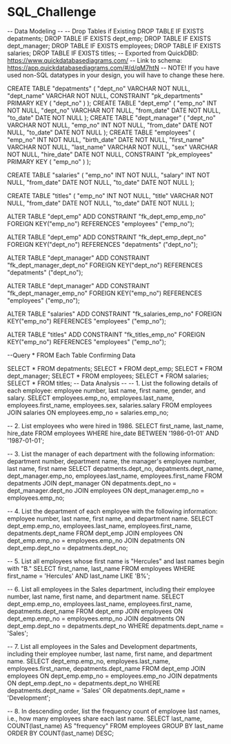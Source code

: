 # SQL_Challenge
-- Data Modeling --
-- Drop Tables if Existing
DROP TABLE IF EXISTS depatments;
DROP TABLE IF EXISTS dept_emp;
DROP TABLE IF EXISTS dept_manager;
DROP TABLE IF EXISTS employees;
DROP TABLE IF EXISTS salaries;
DROP TABLE IF EXISTS titles;
-- Exported from QuickDBD: https://www.quickdatabasediagrams.com/
-- Link to schema: https://app.quickdatabasediagrams.com/#/d/qM7htN
-- NOTE! If you have used non-SQL datatypes in your design, you will have to change these here.


CREATE TABLE "depatments" (
    "dept_no" VARCHAR   NOT NULL,
    "dept_name" VARCHAR   NOT NULL,
    CONSTRAINT "pk_departments" PRIMARY KEY (
        "dept_no"
     )
);
CREATE TABLE "dept_emp" (
    "emp_no" INT   NOT NULL,
    "dept_no" VARCHAR   NOT NULL,
    "from_date" DATE   NOT NULL,
    "to_date" DATE   NOT NULL
);
CREATE TABLE "dept_manager" (
    "dept_no" VARCHAR   NOT NULL,
    "emp_no" INT   NOT NULL,
    "from_date" DATE   NOT NULL,
    "to_date" DATE   NOT NULL
);
CREATE TABLE "employees" (
    "emp_no" INT   NOT NULL,
    "birth_date" DATE   NOT NULL,
    "first_name" VARCHAR   NOT NULL,
    "last_name" VARCHAR   NOT NULL,
    "sex" VARCHAR   NOT NULL,
    "hire_date" DATE   NOT NULL,
    CONSTRAINT "pk_employees" PRIMARY KEY (
        "emp_no"
     )
);

CREATE TABLE "salaries" (
    "emp_no" INT   NOT NULL,
    "salary" INT   NOT NULL,
    "from_date" DATE   NOT NULL,
    "to_date" DATE   NOT NULL
);

CREATE TABLE "titles" (
    "emp_no" INT   NOT NULL,
    "title" VARCHAR   NOT NULL,
    "from_date" DATE   NOT NULL,
    "to_date" DATE   NOT NULL
);

ALTER TABLE "dept_emp" ADD CONSTRAINT "fk_dept_emp_emp_no" FOREIGN KEY("emp_no")
REFERENCES "employees" ("emp_no");

ALTER TABLE "dept_emp" ADD CONSTRAINT "fk_dept_emp_dept_no" FOREIGN KEY("dept_no")
REFERENCES "depatments" ("dept_no");

ALTER TABLE "dept_manager" ADD CONSTRAINT "fk_dept_manager_dept_no" FOREIGN KEY("dept_no")
REFERENCES "depatments" ("dept_no");

ALTER TABLE "dept_manager" ADD CONSTRAINT "fk_dept_manager_emp_no" FOREIGN KEY("emp_no")
REFERENCES "employees" ("emp_no");

ALTER TABLE "salaries" ADD CONSTRAINT "fk_salaries_emp_no" FOREIGN KEY("emp_no")
REFERENCES "employees" ("emp_no");

ALTER TABLE "titles" ADD CONSTRAINT "fk_titles_emp_no" FOREIGN KEY("emp_no")
REFERENCES "employees" ("emp_no");

--Query * FROM Each Table Confirming Data

SELECT * FROM depatments;
SELECT * FROM dept_emp;
SELECT * FROM dept_manager;
SELECT * FROM employees;
SELECT * FROM salaries;
SELECT * FROM titles;
-- Data Analysis --
-- 1. List the following details of each employee: employee number, last name, first name, gender, and salary.
SELECT employees.emp_no, employees.last_name, employees.first_name, employees.sex, salaries.salary
FROM employees
JOIN salaries
ON employees.emp_no = salaries.emp_no;

-- 2. List employees who were hired in 1986.
SELECT first_name, last_name, hire_date 
FROM employees
WHERE hire_date BETWEEN '1986-01-01' AND '1987-01-01';

-- 3. List the manager of each department with the following information: department number, department name, the manager's employee number, last name, first name
SELECT depatments.dept_no, depatments.dept_name, dept_manager.emp_no, employees.last_name, employees.first_name
FROM depatments
JOIN dept_manager
ON depatments.dept_no = dept_manager.dept_no
JOIN employees
ON dept_manager.emp_no = employees.emp_no;

-- 4. List the department of each employee with the following information: employee number, last name, first name, and department name.
SELECT dept_emp.emp_no, employees.last_name, employees.first_name, depatments.dept_name
FROM dept_emp
JOIN employees
ON dept_emp.emp_no = employees.emp_no
JOIN depatments
ON dept_emp.dept_no = depatments.dept_no;

-- 5. List all employees whose first name is "Hercules" and last names begin with "B."
SELECT first_name, last_name
FROM employees
WHERE first_name = 'Hercules'
AND last_name LIKE 'B%';

-- 6. List all employees in the Sales department, including their employee number, last name, first name, and department name.
SELECT dept_emp.emp_no, employees.last_name, employees.first_name, depatments.dept_name
FROM dept_emp
JOIN employees
ON dept_emp.emp_no = employees.emp_no
JOIN depatments
ON dept_emp.dept_no = depatments.dept_no
WHERE depatments.dept_name = 'Sales';

-- 7. List all employees in the Sales and Development departments, including their employee number, last name, first name, and department name.
SELECT dept_emp.emp_no, employees.last_name, employees.first_name, depatments.dept_name
FROM dept_emp
JOIN employees
ON dept_emp.emp_no = employees.emp_no
JOIN depatments
ON dept_emp.dept_no = depatments.dept_no
WHERE depatments.dept_name = 'Sales' 
OR depatments.dept_name = 'Development';

-- 8. In descending order, list the frequency count of employee last names, i.e., how many employees share each last name.
SELECT last_name,
COUNT(last_name) AS "frequency"
FROM employees
GROUP BY last_name
ORDER BY
COUNT(last_name) DESC;
